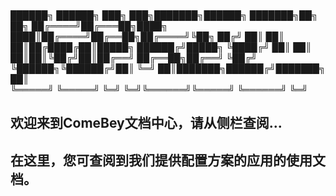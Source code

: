 </br>


 ██████╗ ██████╗ ███╗   ███╗███████╗██████╗ ███████╗██╗   ██╗
██╔════╝██╔═══██╗████╗ ████║██╔════╝██╔══██╗██╔════╝╚██╗ ██╔╝
██║     ██║   ██║██╔████╔██║█████╗  ██████╔╝█████╗   ╚████╔╝ 
██║     ██║   ██║██║╚██╔╝██║██╔══╝  ██╔══██╗██╔══╝    ╚██╔╝  
╚██████╗╚██████╔╝██║ ╚═╝ ██║███████╗██████╔╝███████╗   ██║   
 ╚═════╝ ╚═════╝ ╚═╝     ╚═╝╚══════╝╚═════╝ ╚══════╝   ╚═╝

## 欢迎来到ComeBey文档中心，请从侧栏查阅...

## 在这里，您可查阅到我们提供配置方案的应用的使用文档。
